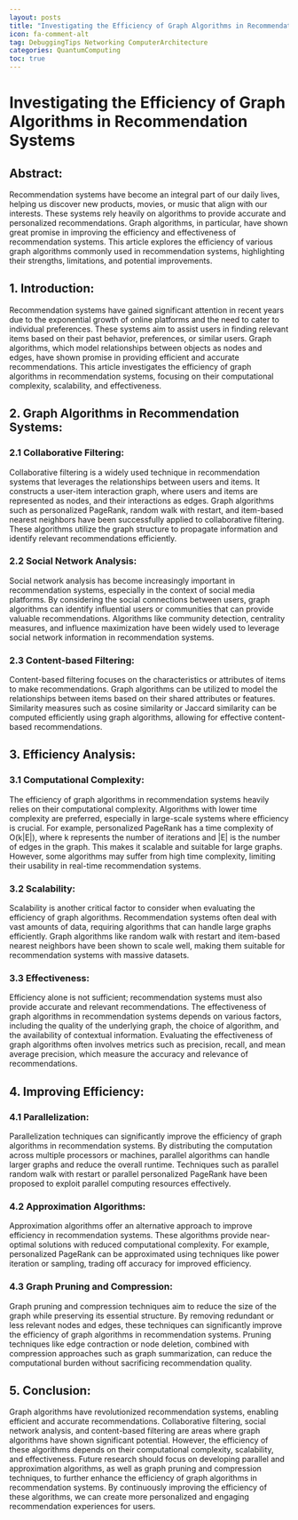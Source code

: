 ```yaml
---
layout: posts
title: "Investigating the Efficiency of Graph Algorithms in Recommendation Systems"
icon: fa-comment-alt
tag: DebuggingTips Networking ComputerArchitecture
categories: QuantumComputing
toc: true
---
```



# Investigating the Efficiency of Graph Algorithms in Recommendation Systems

## Abstract:
Recommendation systems have become an integral part of our daily lives, helping us discover new products, movies, or music that align with our interests. These systems rely heavily on algorithms to provide accurate and personalized recommendations. Graph algorithms, in particular, have shown great promise in improving the efficiency and effectiveness of recommendation systems. This article explores the efficiency of various graph algorithms commonly used in recommendation systems, highlighting their strengths, limitations, and potential improvements.

## 1. Introduction:
Recommendation systems have gained significant attention in recent years due to the exponential growth of online platforms and the need to cater to individual preferences. These systems aim to assist users in finding relevant items based on their past behavior, preferences, or similar users. Graph algorithms, which model relationships between objects as nodes and edges, have shown promise in providing efficient and accurate recommendations. This article investigates the efficiency of graph algorithms in recommendation systems, focusing on their computational complexity, scalability, and effectiveness.

## 2. Graph Algorithms in Recommendation Systems:
### 2.1 Collaborative Filtering:
Collaborative filtering is a widely used technique in recommendation systems that leverages the relationships between users and items. It constructs a user-item interaction graph, where users and items are represented as nodes, and their interactions as edges. Graph algorithms such as personalized PageRank, random walk with restart, and item-based nearest neighbors have been successfully applied to collaborative filtering. These algorithms utilize the graph structure to propagate information and identify relevant recommendations efficiently.

### 2.2 Social Network Analysis:
Social network analysis has become increasingly important in recommendation systems, especially in the context of social media platforms. By considering the social connections between users, graph algorithms can identify influential users or communities that can provide valuable recommendations. Algorithms like community detection, centrality measures, and influence maximization have been widely used to leverage social network information in recommendation systems.

### 2.3 Content-based Filtering:
Content-based filtering focuses on the characteristics or attributes of items to make recommendations. Graph algorithms can be utilized to model the relationships between items based on their shared attributes or features. Similarity measures such as cosine similarity or Jaccard similarity can be computed efficiently using graph algorithms, allowing for effective content-based recommendations.

## 3. Efficiency Analysis:
### 3.1 Computational Complexity:
The efficiency of graph algorithms in recommendation systems heavily relies on their computational complexity. Algorithms with lower time complexity are preferred, especially in large-scale systems where efficiency is crucial. For example, personalized PageRank has a time complexity of O(k|E|), where k represents the number of iterations and |E| is the number of edges in the graph. This makes it scalable and suitable for large graphs. However, some algorithms may suffer from high time complexity, limiting their usability in real-time recommendation systems.

### 3.2 Scalability:
Scalability is another critical factor to consider when evaluating the efficiency of graph algorithms. Recommendation systems often deal with vast amounts of data, requiring algorithms that can handle large graphs efficiently. Graph algorithms like random walk with restart and item-based nearest neighbors have been shown to scale well, making them suitable for recommendation systems with massive datasets.

### 3.3 Effectiveness:
Efficiency alone is not sufficient; recommendation systems must also provide accurate and relevant recommendations. The effectiveness of graph algorithms in recommendation systems depends on various factors, including the quality of the underlying graph, the choice of algorithm, and the availability of contextual information. Evaluating the effectiveness of graph algorithms often involves metrics such as precision, recall, and mean average precision, which measure the accuracy and relevance of recommendations.

## 4. Improving Efficiency:
### 4.1 Parallelization:
Parallelization techniques can significantly improve the efficiency of graph algorithms in recommendation systems. By distributing the computation across multiple processors or machines, parallel algorithms can handle larger graphs and reduce the overall runtime. Techniques such as parallel random walk with restart or parallel personalized PageRank have been proposed to exploit parallel computing resources effectively.

### 4.2 Approximation Algorithms:
Approximation algorithms offer an alternative approach to improve efficiency in recommendation systems. These algorithms provide near-optimal solutions with reduced computational complexity. For example, personalized PageRank can be approximated using techniques like power iteration or sampling, trading off accuracy for improved efficiency.

### 4.3 Graph Pruning and Compression:
Graph pruning and compression techniques aim to reduce the size of the graph while preserving its essential structure. By removing redundant or less relevant nodes and edges, these techniques can significantly improve the efficiency of graph algorithms in recommendation systems. Pruning techniques like edge contraction or node deletion, combined with compression approaches such as graph summarization, can reduce the computational burden without sacrificing recommendation quality.

## 5. Conclusion:
Graph algorithms have revolutionized recommendation systems, enabling efficient and accurate recommendations. Collaborative filtering, social network analysis, and content-based filtering are areas where graph algorithms have shown significant potential. However, the efficiency of these algorithms depends on their computational complexity, scalability, and effectiveness. Future research should focus on developing parallel and approximation algorithms, as well as graph pruning and compression techniques, to further enhance the efficiency of graph algorithms in recommendation systems. By continuously improving the efficiency of these algorithms, we can create more personalized and engaging recommendation experiences for users.